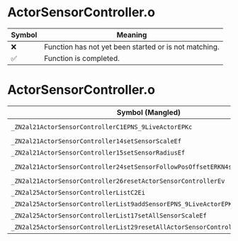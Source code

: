 # ActorSensorController.o
| Symbol | Meaning 
| ------------- | ------------- 
| :x: | Function has not yet been started or is not matching. 
| :white_check_mark: | Function is completed. 


# ActorSensorController.o
| Symbol (Mangled) | Symbol (Demangled) | Decompiled? |
| ------------- |  ------------- | ------------- |
| `_ZN2al21ActorSensorControllerC1EPNS_9LiveActorEPKc` | `al::ActorSensorController::ActorSensorController(al::LiveActor *,char const*)` | :x: |
| `_ZN2al21ActorSensorController14setSensorScaleEf` | `al::ActorSensorController::setSensorScale(float)` | :x: |
| `_ZN2al21ActorSensorController15setSensorRadiusEf` | `al::ActorSensorController::setSensorRadius(float)` | :x: |
| `_ZN2al21ActorSensorController24setSensorFollowPosOffsetERKN4sead7Vector3IfEE` | `al::ActorSensorController::setSensorFollowPosOffset(sead::Vector3<float> const&)` | :x: |
| `_ZN2al21ActorSensorController26resetActorSensorControllerEv` | `al::ActorSensorController::resetActorSensorController(void)` | :x: |
| `_ZN2al25ActorSensorControllerListC2Ei` | `al::ActorSensorControllerList::ActorSensorControllerList(int)` | :x: |
| `_ZN2al25ActorSensorControllerList9addSensorEPNS_9LiveActorEPKc` | `al::ActorSensorControllerList::addSensor(al::LiveActor *,char const*)` | :x: |
| `_ZN2al25ActorSensorControllerList17setAllSensorScaleEf` | `al::ActorSensorControllerList::setAllSensorScale(float)` | :x: |
| `_ZN2al25ActorSensorControllerList29resetAllActorSensorControllerEv` | `al::ActorSensorControllerList::resetAllActorSensorController(void)` | :x: |
